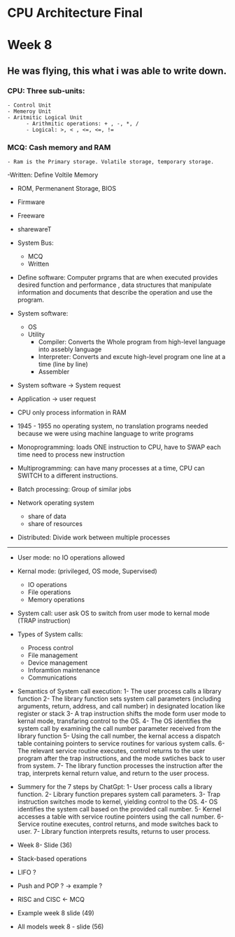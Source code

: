 # CPU Architecture Final
# Week 8
## He was flying, this what i was able to write down.

### CPU: Three sub-units:
	- Control Unit
	- Memeroy Unit
	- Aritmitic Logical Unit 
		  - Arithmitic operations: + , -, *, /
		  - Logical: >, < , <=, <=, !=

### MCQ: Cash memory and RAM
	- Ram is the Primary storage. Volatile storage, temporary storage. 

-Written: Define Voltile Memory
- ROM, Permenanent Storage, BIOS

- Firmware
- Freeware
- sharewareT

- System Bus:
  - MCQ
  - Written

- Define software: Computer prgrams that are when executed provides desired function and performance
                   , data structures that manipulate information and documents that describe the operation
                    and use the program. 

- System software:
  - OS
  - Utility
    - Compiler: Converts the Whole program from high-level language into assebly language
    - Interpreter: Converts and excute high-level program one line at a time (line by line)
    - Assembler

- System software -> System request
- Application -> user request

- CPU only process information in RAM 
- 1945 - 1955 no operating system, no translation programs needed because we were using machine language
  to write programs 

- Monoprogramming: loads ONE instruction to CPU, have to SWAP each time need to process new instruction
- Multiprogramming: can have many processes at a time, CPU can SWITCH to a different instructions. 

- Batch processing: Group of similar jobs

- Network operating system
  - share of data
  - share of resources 

- Distributed: Divide work between multiple processes

----------------------------------------------------------

- User mode: no IO operations allowed
- Kernal mode: (privileged, OS mode, Supervised)
  - IO operations
  - File operations 
  - Memory operations
- System call: user ask OS to switch from user mode to kernal mode (TRAP instruction)

- Types of System calls:
  - Process control
  - File management
  - Device management
  - Inforamtion maintenance
  - Communications

- Semantics of System call execution:
  1- The user process calls a library function
  2- The library function sets system call parameters (including arguments, return, address, and call number) 
     in designated location like register or stack
  3- A trap instruction shifts the mode form user mode to kernal mode, transfaring control to the OS.
  4- The OS identifies the system call by examining the call number parameter received from the library function
  5- Using the call number, the kernal access a dispatch table containing pointers to service routines for various system calls.
  6- The relevant service routine executes, control returns to the user program after the trap instructions, and the mode swtiches back to user from system. 
  7- The library function processes the instruction after the trap, interprets kernal return value, and return to the user process.

- Summery for the 7 steps by ChatGpt:
 1- User process calls a library function.
 2- Library function prepares system call parameters.
 3- Trap instruction switches mode to kernel, yielding control to the OS.
 4- OS identifies the system call based on the provided call number.
 5- Kernel accesses a table with service routine pointers using the call number.
 6- Service routine executes, control returns, and mode switches back to user.
 7- Library function interprets results, returns to user process.

 - Week 8- Slide (36)

 - Stack-based operations
  - LIFO ?
  - Push and POP ?
-> example ?

- RISC and CISC <- MCQ

- Example week 8 slide (49)
- All models week 8 - slide (56)



